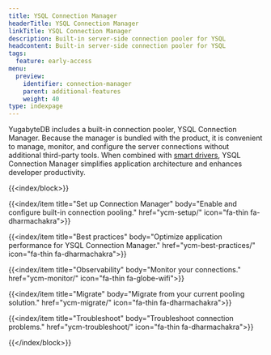 ```yaml
---
title: YSQL Connection Manager
headerTitle: YSQL Connection Manager
linkTitle: YSQL Connection Manager
description: Built-in server-side connection pooler for YSQL
headcontent: Built-in server-side connection pooler for YSQL
tags:
  feature: early-access
menu:
  preview:
    identifier: connection-manager
    parent: additional-features
    weight: 40
type: indexpage
---
```


YugabyteDB includes a built-in connection pooler, YSQL Connection Manager. Because the manager is bundled with the product, it is convenient to manage, monitor, and configure the server connections without additional third-party tools. When combined with [smart drivers](../drivers-orms/smart-drivers/), YSQL Connection Manager simplifies application architecture and enhances developer productivity.

{{<index/block>}}

  {{<index/item
    title="Set up Connection Manager"
    body="Enable and configure built-in connection pooling."
    href="ycm-setup/"
    icon="fa-thin fa-dharmachakra">}}

  {{<index/item
    title="Best practices"
    body="Optimize application performance for YSQL Connection Manager."
    href="ycm-best-practices/"
    icon="fa-thin fa-dharmachakra">}}

  {{<index/item
    title="Observability"
    body="Monitor your connections."
    href="ycm-monitor/"
    icon="fa-thin fa-globe-wifi">}}

  {{<index/item
    title="Migrate"
    body="Migrate from your current pooling solution."
    href="ycm-migrate/"
    icon="fa-thin fa-dharmachakra">}}

  {{<index/item
    title="Troubleshoot"
    body="Troubleshoot connection problems."
    href="ycm-troubleshoot/"
    icon="fa-thin fa-dharmachakra">}}

{{</index/block>}}
